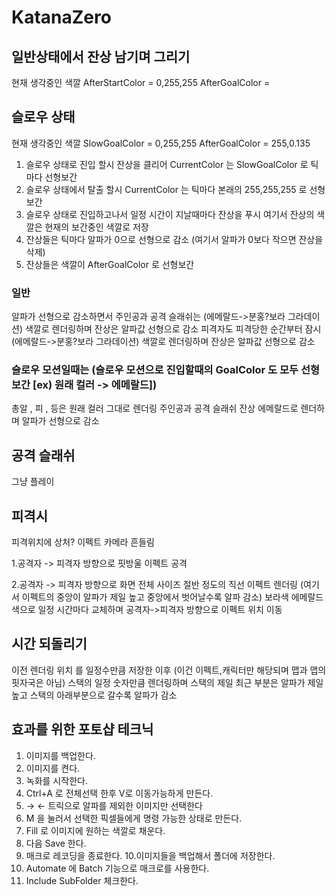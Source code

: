 # KatanaZero
## 일반상태에서 잔상 남기며 그리기
현재 생각중인 색깔
AfterStartColor = 0,255,255
AfterGoalColor = 
## 슬로우 상태
현재 생각중인 색깔
SlowGoalColor = 0,255,255
AfterGoalColor = 255,0.135
1. 슬로우 상태로 진입 할시 잔상을 클리어 CurrentColor 는 SlowGoalColor 로 틱마다 선형보간 
2. 슬로우 상태에서 탈출 할시 CurrentColor 는 틱마다 본래의 255,255,255 로 선형보간
3. 슬로우 상태로 진입하고나서 일정 시간이 지날때마다 잔상을 푸시 
여기서 잔상의 색깔은 현재의 보간중인 색깔로 저장
4. 잔상들은 틱마다 알파가 0으로 선형으로 감소 (여기서 알파가 0보다 작으면 잔상을 삭제)
5. 잔상들은 색깔이 AfterGoalColor 로 선형보간

### 일반
알파가 선형으로 감소하면서
주인공과 공격 슬래쉬는 (에메랄드->분홍?보라 그라데이션) 색깔로 렌더링하며 잔상은 알파값 선형으로 감소
피격자도 피격당한 순간부터 잠시 (에메랄드->분홍?보라 그라데이션) 색깔로 렌더링하며 잔상은 알파값 선형으로 감소
### 슬로우 모션일때는 (슬로우 모션으로 진입할때의 GoalColor 도 모두 선형보간 [ex) 원래 컬러 -> 에메랄드])
총알 , 피 , 등은 원래 컬러 그대로 렌더링
주인공과 공격 슬래쉬 잔상 에메랄드로 렌더하며 알파가 선형으로 감소
## 공격 슬래쉬
그냥 플레이
## 피격시 
피격위치에 상처? 이펙트
카메라 흔들림

1.공격자 -> 피격자 방향으로 핏방울 이펙트 공격

2.공격자 -> 피격자 방향으로 화면 전체 사이즈 절반 정도의 직선 이펙트 렌더링
(여기서 이펙트의 중앙이 알파가 제일 높고 중앙에서 벗어날수록 알파 감소)
보라색 에메랄드 색으로 일정 시간마다 교체하며 공격자->피격자 방향으로 이펙트 위치 이동
## 시간 되돌리기
이전 렌더링 위치 를 일정수만큼 저장한 이후
(이건 이펙트,캐릭터만 해당되며 맵과 맵의 핏자국은 아님)
스택의 일정 숫자만큼 렌더링하며 스택의 제일 최근 부분은 알파가 제일 높고
스택의 아래부분으로 갈수록 알파가 감소

## 효과를 위한 포토샵 테크닉
1. 이미지를 백업한다.
2. 이미지를 켠다.
3. 녹화를 시작한다.
4. Ctrl+A 로 전체선택 한후 V로 이동가능하게 만든다.
5. → ← 트릭으로 알파를 제외한 이미지만 선택한다
6. M 을 눌러서 선택한 픽셀들에게 명령 가능한 상태로 만든다.
7. Fill 로 이미지에 원하는 색깔로 채운다.
8. 다음 Save 한다.
9. 매크로 레코딩을 종료한다.
10.이미지들을 백업해서 폴더에 저장한다.
10. Automate 에 Batch 기능으로 매크로를 사용한다.
11. Include SubFolder 체크한다. 




